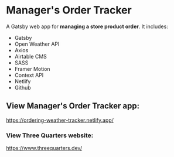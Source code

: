 # Manager's Order Tracker

A Gatsby web app for **managing a store product order**.
It includes:

- Gatsby
- Open Weather API
- Axios
- Airtable CMS
- SASS
- Framer Motion
- Context API
- Netlify
- Github

## View Manager's Order Tracker app:

https://ordering-weather-tracker.netlify.app/

### View Three Quarters website:

https://www.threequarters.dev/
